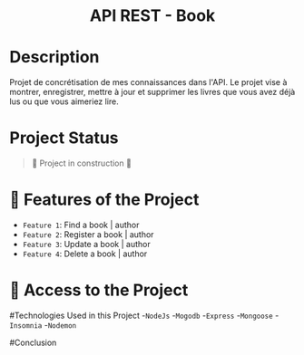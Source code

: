 <h1 align="center">  API REST - Book </h1>



# Description
Projet de concrétisation de mes connaissances dans l'API. 
Le projet vise à montrer, enregistrer, mettre à jour et supprimer les livres que vous avez déjà lus ou que vous aimeriez lire.

# Project Status
> :construction: Project in construction :construction:


# :hammer: Features of the Project

- `Feature 1`: Find a book | author
- `Feature 2`: Register a book | author
- `Feature 3`: Update a book | author
- `Feature 4`: Delete a book | author


# 📁 Access to the Project


#Technologies Used in this Project
-`NodeJs`
-`Mogodb`
-`Express`
-`Mongoose`
-`Insomnia`
-`Nodemon`

#Conclusion



